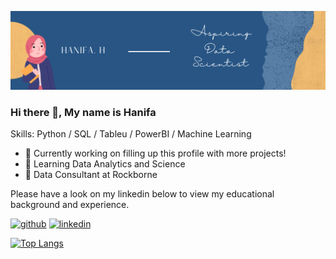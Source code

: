![alt text](https://github.com/hanifahuq/hanifahuq/blob/main/Hanifa's%20GitHub%20Banner.png)

### Hi there 👋, My name is Hanifa

Skills: Python / SQL / Tableu / PowerBI / Machine Learning 

- 🔭 Currently working on filling up this profile with more projects! 
- 🌱 Learning Data Analytics and Science 
- 💼 Data Consultant at Rockborne

Please have a look on my linkedin below to view my educational background and experience.

[<img src='https://cdn.jsdelivr.net/npm/simple-icons@3.0.1/icons/github.svg' alt='github' height='40'>](https://github.com/hanifahuq)  [<img src='https://cdn.jsdelivr.net/npm/simple-icons@3.0.1/icons/linkedin.svg' alt='linkedin' height='40'>](https://www.linkedin.com/in/www.linkedin.com/in/hanifa-huq/)  

[![Top Langs](https://github-readme-stats.vercel.app/api/top-langs/?username=hanifahuq)](https://github.com/anuraghazra/github-readme-stats)
